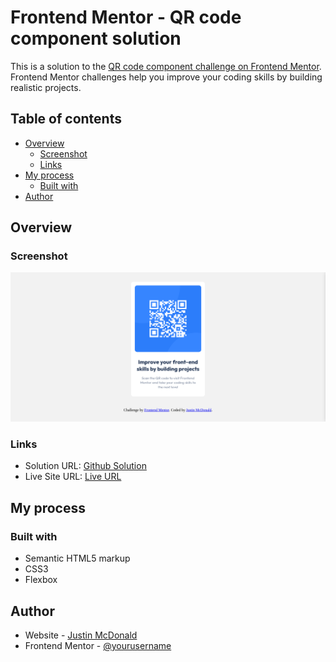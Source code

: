 # Frontend Mentor - QR code component solution

This is a solution to the [QR code component challenge on Frontend Mentor](https://www.frontendmentor.io/challenges/qr-code-component-iux_sIO_H). Frontend Mentor challenges help you improve your coding skills by building realistic projects. 

## Table of contents

- [Overview](#overview)
  - [Screenshot](#screenshot)
  - [Links](#links)
- [My process](#my-process)
  - [Built with](#built-with)
- [Author](#author)


## Overview

### Screenshot

![](./images/QRcode-frontend-challenge.png)


### Links

- Solution URL: [Github Solution](https://github.com/Peluchemoreno/frontend-mentor-qr-code-challenge)
- Live Site URL: [Live URL](https://peluchemoreno.github.io/frontend-mentor-qr-code-challenge/)

## My process

### Built with

- Semantic HTML5 markup
- CSS3
- Flexbox

## Author

- Website - [Justin McDonald](https://justinmcdonald.site)
- Frontend Mentor - [@yourusername](https://www.frontendmentor.io/profile/yourusername)

